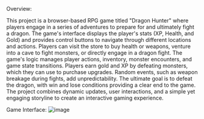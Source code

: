 Overview:

This project is a browser-based RPG game titled "Dragon Hunter" where players engage in a series of adventures to prepare for and ultimately fight a dragon. The game's interface displays the player's stats (XP, Health, and Gold) and provides control buttons to navigate through different locations and actions. Players can visit the store to buy health or weapons, venture into a cave to fight monsters, or directly engage in a dragon fight. The game's logic manages player actions, inventory, monster encounters, and game state transitions. Players earn gold and XP by defeating monsters, which they can use to purchase upgrades. Random events, such as weapon breakage during fights, add unpredictability. The ultimate goal is to defeat the dragon, with win and lose conditions providing a clear end to the game. The project combines dynamic updates, user interactions, and a simple yet engaging storyline to create an interactive gaming experience.


Game Interface:
![image](https://github.com/user-attachments/assets/93fce203-04bc-4e19-b85d-a0a7c9f5dfbe)

